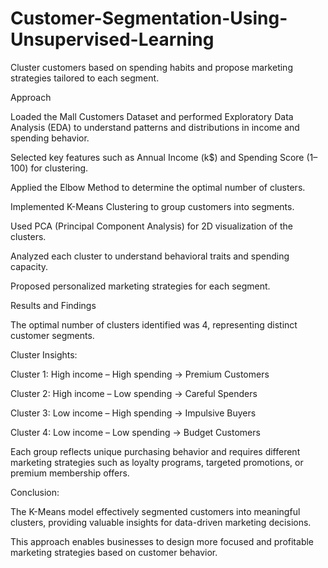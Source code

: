 # Customer-Segmentation-Using-Unsupervised-Learning
Cluster customers based on spending habits and propose marketing strategies tailored to each segment.

Approach

Loaded the Mall Customers Dataset and performed Exploratory Data Analysis (EDA) to understand patterns and distributions in income and spending behavior.

Selected key features such as Annual Income (k$) and Spending Score (1–100) for clustering.

Applied the Elbow Method to determine the optimal number of clusters.

Implemented K-Means Clustering to group customers into segments.

Used PCA (Principal Component Analysis) for 2D visualization of the clusters.

Analyzed each cluster to understand behavioral traits and spending capacity.

Proposed personalized marketing strategies for each segment.

Results and Findings

The optimal number of clusters identified was 4, representing distinct customer segments.

Cluster Insights:

Cluster 1: High income – High spending → Premium Customers

Cluster 2: High income – Low spending → Careful Spenders

Cluster 3: Low income – High spending → Impulsive Buyers

Cluster 4: Low income – Low spending → Budget Customers

Each group reflects unique purchasing behavior and requires different marketing strategies such as loyalty programs, targeted promotions, or premium membership offers.

Conclusion:

The K-Means model effectively segmented customers into meaningful clusters, providing valuable insights for data-driven marketing decisions.

This approach enables businesses to design more focused and profitable marketing strategies based on customer behavior.


